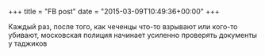 +++
title = "FB post"
date = "2015-03-09T10:49:36+00:00"
+++

Каждый раз, после того, как чеченцы что-то взрывают или кого-то убивают, московская полиция начинает усиленно проверять документы у таджиков



